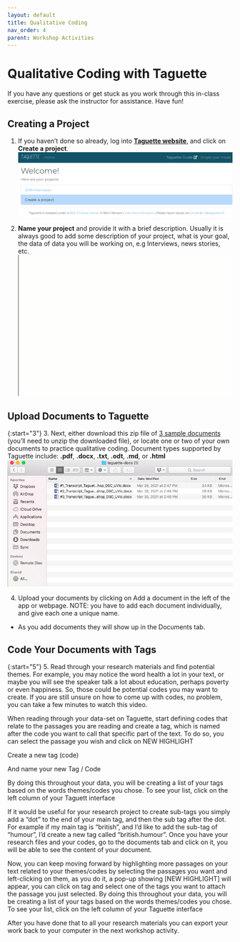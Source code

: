 ```yaml
---
layout: default
title: Qualitative Coding
nav_order: 4
parent: Workshop Activities
---
```

# Qualitative Coding with Taguette

If you have any questions or get stuck as you work through this in-class exercise, please ask the instructor for assistance.  Have fun!

## Creating a Project

1. If you haven’t done so already, log into **[Taguette website](https://www.taguette.org)**, and click on **Create a project**. 
![Create a New project](/images/taguette-coding-2.png)

2. **Name your project** and provide it with a brief description. Usually it is always good to add some description of your project, what is your goal, the data of data you will be working on, e.g Interviews, news stories, etc.
![Name your project](/images/taguette-coding-3.gif)

## Upload Documents to Taguette

{:start="3"}
3. Next, either download this zip file of [3 sample documents](https://web.uvic.ca/~rmccue/taguette-docs.zip) (you’ll need to unzip the downloaded file), or locate one or two of your own documents to practice qualitative coding. Document types supported by Taguette include: **.pdf**, **.docx**, **.txt**, **.odt**, **.md**, or **.html**
![Name your project](/images/taguette-coding-4.png)

4. Upload your documents by clicking on Add a document in the left of the app or webpage. NOTE: you have to add each document individually, and give each one a unique name.
- As you add documents they will show up in the Documents tab.

## Code Your Documents with Tags

{:start="5"}
5. Read through your research materials and find potential themes. For example, you may notice the word health a lot in your text, or maybe you will see the speaker talk a lot about education, perhaps poverty or even happiness. So, those could be potential codes you may want to create.  If you are still unsure on how to come up with codes, no problem, you can take a few minutes to watch this video.

When reading through your data-set on Taguette, start defining codes that relate to the passages you are reading and create a tag, which is named after the code you want to call that specific part of the text. To do so, you can select the passage you wish and click on NEW HIGHLIGHT
        


Create a new tag (code)


And name your new Tag / Code



By doing this throughout your data, you will be creating a list of your tags based on the words themes/codes you chose. To see your list, click on the left column of your Taguett interface




If it would be useful for your research project to create sub-tags you simply add a “dot” to the end of your main tag, and then the sub tag after the dot. For example if my main tag is “british”, and I’d like to add the sub-tag of “humour”, I’d create a new tag called “british.humour”.
Once you have your research files and your codes, go to the documents tab and click on it, you will be able to see the content of your document.

Now, you can keep moving forward by highlighting more passages on your text related to your themes/codes by selecting the passages you want and left-clicking on them, as you do it, a pop-up showing [NEW HIGHLIGHT] will appear, you can click on tag and select one of the tags you want to attach the passage you just selected.
By doing this throughout your data, you will be creating a list of your tags based on the words themes/codes you chose. To see your list, click on the left column of your Taguette interface





After you have done that to all your research materials you can export your work back to your computer in the next workshop activity.
